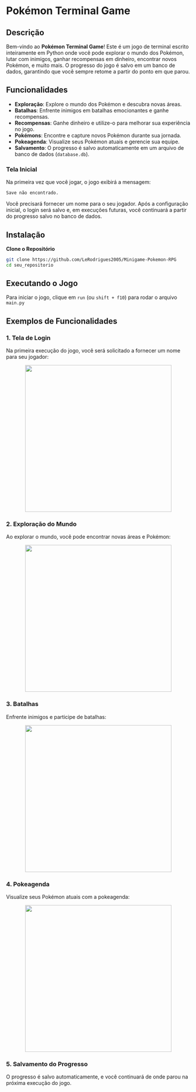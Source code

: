 # Pokémon Terminal Game

## Descrição

Bem-vindo ao **Pokémon Terminal Game**! Este é um jogo de terminal escrito inteiramente em Python onde você pode explorar o mundo dos Pokémon, lutar com inimigos, ganhar recompensas em dinheiro, encontrar novos Pokémon, e muito mais. O progresso do jogo é salvo em um banco de dados, garantindo que você sempre retome a partir do ponto em que parou.

## Funcionalidades

- **Exploração**: Explore o mundo dos Pokémon e descubra novas áreas.
- **Batalhas**: Enfrente inimigos em batalhas emocionantes e ganhe recompensas.
- **Recompensas**: Ganhe dinheiro e utilize-o para melhorar sua experiência no jogo.
- **Pokémons**: Encontre e capture novos Pokémon durante sua jornada.
- **Pokeagenda**: Visualize seus Pokémon atuais e gerencie sua equipe.
- **Salvamento**: O progresso é salvo automaticamente em um arquivo de banco de dados (`database.db`).

### Tela Inicial

Na primeira vez que você jogar, o jogo exibirá a mensagem:

```
Save não encontrado.
```

Você precisará fornecer um nome para o seu jogador. Após a configuração inicial, o login será salvo e, em execuções futuras, você continuará a partir do progresso salvo no banco de dados.

## Instalação

**Clone o Repositório**

   ```bash
   git clone https://github.com/LeRodrigues2005/Minigame-Pokemon-RPG
   cd seu_repositorio
   ```


## Executando o Jogo

Para iniciar o jogo, clique em `run` (ou `shift + f10`) para rodar o arquivo `main.py`


## Exemplos de Funcionalidades

### 1. **Tela de Login**

Na primeira execução do jogo, você será solicitado a fornecer um nome para seu jogador:

<p align="center">
<img src="https://github.com/user-attachments/assets/4eed3af3-1fa5-4bd2-96c5-a40172b8c8c6" alt="" width="400">
</p>

### 2. **Exploração do Mundo**

Ao explorar o mundo, você pode encontrar novas áreas e Pokémon:

<p align="center">
<img src="https://github.com/user-attachments/assets/99394557-5c39-4c28-8d8c-a488e5a9f13c" alt="" width="400">
</p>


### 3. **Batalhas**

Enfrente inimigos e participe de batalhas:

<p align="center">
<img src="https://github.com/user-attachments/assets/a0f2172a-5b63-4019-b4da-d55210f65535" alt="" width="400">
</p>

### 4. **Pokeagenda**

Visualize seus Pokémon atuais com a pokeagenda:

<p align="center">
<img src="https://github.com/user-attachments/assets/68bad675-dc1d-424a-acc5-79b98be4d0a9" alt="" width="400">
</p>

### 5. **Salvamento do Progresso**

O progresso é salvo automaticamente, e você continuará de onde parou na próxima execução do jogo.


